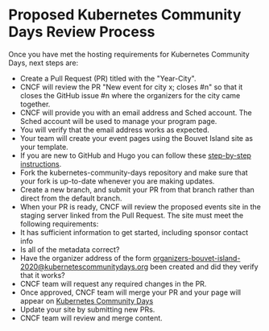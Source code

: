 # Proposed Kubernetes Community Days Review Process

Once you have met the hosting requirements for Kubernetes Community Days, next steps are:

* Create a Pull Request (PR) titled with the "Year-City".
* CNCF will review the PR "New event for city x; closes #n" so that it closes the GitHub issue #n where the organizers for the city came together.
* CNCF will provide you with an email address and Sched account. The Sched account will be used to manage your program page.
* You will verify that the email address works as expected. 
* Your team will create your event pages using the Bouvet Island site as your template. 
 * If you are new to GitHub and Hugo you can follow these [step-by-step instructions](https://docs.google.com/document/d/114lN9Mi1_jbhudMk25NE7J_0wONRCx9jbJH9A-Af35s/edit?usp=sharing).
 * Fork the kubernetes-community-days repository and make sure that your fork is up-to-date whenever you are making updates.
 * Create a new branch, and submit your PR from that branch rather than direct from the default branch.
* When your PR is ready, CNCF will review the proposed events site in the staging server linked from the Pull Request. The site must meet the following requirements: 
 * It has sufficient information to get started, including sponsor contact info
 * Is all of the metadata correct?
 * Have the organizer address of the form organizers-bouvet-island-2020@kubernetescommunitydays.org been created and did they verify that it works?
 * CNCF team will request any required changes in the PR.
* Once approved, CNCF team will merge your PR and your page will appear on [Kubernetes Community Days](https://kubernetescommunitydays.org/)
* Update your site by submitting new PRs. 
* CNCF team will review and merge content. 
